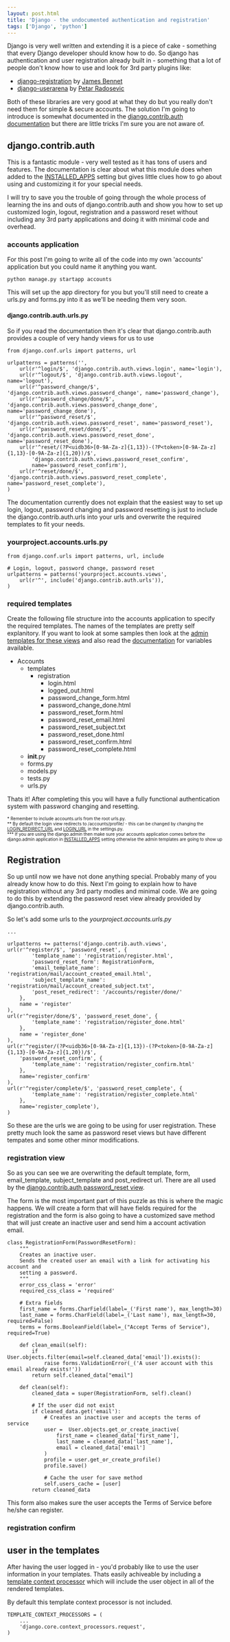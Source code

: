 ```yaml
---
layout: post.html
title: 'Django - the undocumented authentication and registration'
tags: ['Django', 'python']
---
```

Django is very well written and extending it is a piece of cake - something that every Django developer should know how to do. So django has authentication and user registration already built in - something that a lot of people don't know how to use and look for 3rd party plugins like:

* [django-registration](https://bitbucket.org/ubernostrum/django-registration) by [James Bennet](http://www.b-list.org/)
* [django-userarena](https://github.com/bread-and-pepper/django-userena) by [Petar Radosevic](http://wunki.org)

Both of these libraries are very good at what they do but you really don't need them for simple & secure accounts. The solution I'm going to introduce is somewhat documented in the [django.contrib.auth documentation](https://docs.djangoproject.com/en/dev/topics/auth/) but there are little tricks I'm sure you are not aware of.


## django.contrib.auth
This is a fantastic module - very well tested as it has tons of users and features. The documentation is clear about what this module does when added to the [INSTALLED_APPS](https://docs.djangoproject.com/en/1.4/ref/settings/#installed-apps) setting but gives little clues how to go about using and customizing it for your special needs.

I will try to save you the trouble of going through the whole process of learning the ins and outs of django.contrib.auth and show you how to set up customized login, logout, registration and a password reset without including any 3rd party applications and doing it with minimal code and overhead.

### accounts application
For this post I'm going to write all of the code into my own 'accounts' application but you could name it anything you want.

~~~ { python }
python manage.py startapp accounts
~~~

This will set up the app directory for you but you'll still need to create a urls.py and forms.py into it as we'll be needing them very soon.

#### django.contrib.auth.urls.py
So if you read the documentation then it's clear that django.contrib.auth provides a couple of very handy views for us to use

~~~ { python }
from django.conf.urls import patterns, url

urlpatterns = patterns('',
    url(r'^login/$', 'django.contrib.auth.views.login', name='login'),
    url(r'^logout/$', 'django.contrib.auth.views.logout', name='logout'),
    url(r'^password_change/$', 'django.contrib.auth.views.password_change', name='password_change'),
    url(r'^password_change/done/$', 'django.contrib.auth.views.password_change_done', name='password_change_done'),
    url(r'^password_reset/$', 'django.contrib.auth.views.password_reset', name='password_reset'),
    url(r'^password_reset/done/$', 'django.contrib.auth.views.password_reset_done', name='password_reset_done'),
    url(r'^reset/(?P<uidb36>[0-9A-Za-z]{1,13})-(?P<token>[0-9A-Za-z]{1,13}-[0-9A-Za-z]{1,20})/$',
        'django.contrib.auth.views.password_reset_confirm',
        name='password_reset_confirm'),
    url(r'^reset/done/$', 'django.contrib.auth.views.password_reset_complete', name='password_reset_complete'),
)
~~~

The documentation currently does not explain that the easiest way to set up login, logout, password changing and password resetting is just to include the django.contrib.auth.urls into your urls and overwrite the required templates to fit your needs.

### yourproject.accounts.urls.py

~~~ { python }
from django.conf.urls import patterns, url, include

# Login, logout, password change, password reset
urlpatterns = patterns('yourproject.accounts.views',
    url(r'^', include('django.contrib.auth.urls')),
)
~~~

### required templates
Create the following file structure into the accounts application to specify the required templates. The names of the templates are pretty self explanitory. If you want to look at some samples then look at the [admin templates for these views](https://github.com/django/django/tree/master/django/contrib/admin/templates/registration) and also read the [documentation](https://docs.djangoproject.com/en/1.4/topics/auth/#module-django.contrib.auth.views) for variables available.

* Accounts
    * templates
        * registration
            * login.html
            * logged_out.html
            * password_change_form.html
            * password_change_done.html
            * password_reset_form.html
            * password_reset_email.html
            * password_reset_subject.txt
            * password_reset_done.html
            * password_reset_confirm.html
            * password_reset_complete.html
    * __init__.py
    * forms.py
    * models.py
    * tests.py
    * urls.py

Thats it! After completing this you will have a fully functional authentication system with password changing and resetting.

<p style="font-size: 10px;">
* Remember to include accounts.urls from the root urls.py.<br/>
** By default the login view redirects to /accounts/profile/ - this can be changed by changing the <a href="https://docs.djangoproject.com/en/dev/ref/settings/#login-redirect-url">LOGIN_REDIRECT_URL</a> and <a href="https://docs.djangoproject.com/en/dev/ref/settings/#login-url">LOGIN_URL</a> in the settings.py.<br/>
*** If you are using the django.admin then make sure your accounts application comes before the django.admin application in <a href="https://docs.djangoproject.com/en/1.4/ref/settings/#installed-apps">INSTALLED_APPS</a> setting otherwise the admin templates are going to show up
</p>

## Registration
So up until now we have not done anything special. Probably many of you already know how to do this. Next I'm going to explain how to have registration without any 3rd party modles and minimal code. We are going to do this by extending the password reset view already provided by django.contrib.auth.

So let's add some urls to the _yourproject.accounts.urls.py_

~~~ { python }
...

urlpatterns += patterns('django.contrib.auth.views',
url(r'^register/$', 'password_reset', {
        'template_name': 'registration/register.html',
        'password_reset_form': RegistrationForm,
        'email_template_name': 'registration/mail/account_created_email.html',
        'subject_template_name': 'registration/mail/account_created_subject.txt',
        'post_reset_redirect': '/accounts/register/done/'
    },
    name = 'register'
),
url(r'^register/done/$', 'password_reset_done', {
        'template_name': 'registration/register_done.html'
    },
    name = 'register_done'
),
url(r'^register/(?P<uidb36>[0-9A-Za-z]{1,13})-(?P<token>[0-9A-Za-z]{1,13}-[0-9A-Za-z]{1,20})/$',
    'password_reset_confirm', {
        'template_name': 'registration/register_confirm.html'
    },
    name='register_confirm'
),
url(r'^register/complete/$', 'password_reset_complete', {
        'template_name': 'registration/register_complete.html'
    },
    name='register_complete'),
)
~~~

So these are the urls we are going to be using for user registration. These pretty much look the same as password reset views but have different tempates and some other minor modifications.

### registration view
So as you can see we are overwriting the default template, form, email_template, subject_template and post_redirect url. There are all used by the [django.contrib.auth password_reset view](https://github.com/django/django/blob/master/django/contrib/auth/views.py#L135).

The form is the most important part of this puzzle as this is where the magic happens. We will create a form that will have fields required for the registration and the form is also going to have a customized save method that will just create an inactive user and send him a account activation email.

~~~ { python }
class RegistrationForm(PasswordResetForm):
    """
    Creates an inactive user.
    Sends the created user an email with a link for activating his account and
    setting a password.
    """
    error_css_class = 'error'
    required_css_class = 'required'

    # Extra fields
    first_name = forms.CharField(label=_('First name'), max_length=30)
    last_name = forms.CharField(label=_('Last name'), max_length=30, required=False)
    terms = forms.BooleanField(label=_("Accept Terms of Service"), required=True)

    def clean_email(self):
        if User.objects.filter(email=self.cleaned_data['email']).exists():
            raise forms.ValidationError(_('A user account with this email already exists!'))
        return self.cleaned_data["email"]

    def clean(self):
        cleaned_data = super(RegistrationForm, self).clean()
        
        # If the user did not exist
        if cleaned_data.get('email'):
            # Creates an inactive user and accepts the terms of service
            user =  User.objects.get_or_create_inactive(
                first_name = cleaned_data['first_name'],
                last_name = cleaned_data['last_name'],
                email = cleaned_data['email']
            )
            profile = user.get_or_create_profile()
            profile.save()
        
            # Cache the user for save method
            self.users_cache = [user]
        return cleaned_data
~~~

This form also makes sure the user accepts the Terms of Service before he/she can register.

### registration confirm



## user in the templates
After having the user logged in - you'd probably like to use the user information in your templates. Thats easily achiveable by including a [template context processor](https://docs.djangoproject.com/en/dev/ref/settings/#std:setting-TEMPLATE_CONTEXT_PROCESSORS) which will include the user object in all of the rendered templates.

By default this template context processor is not included.

~~~ { python }
TEMPLATE_CONTEXT_PROCESSORS = (
    ...
    'django.core.context_processors.request',
)
~~~
